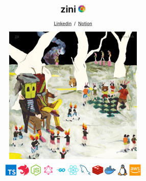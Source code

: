 <h1 align="center">zini&nbsp;<img src="assets/kaikaikiki.png" height="23px" /></h1>

<p align="center">
<a href="https://www.linkedin.com/in/zinirun/" target="_blank">Linkedin</a>
&nbsp;/&nbsp;
<a href="https://zinirun.notion.site/zini-Heo-Jeon-Jin-cf010c73b5cf441c928faee757cd6e7a" target="_blank">Notion</a>
<br /><br />
<a href="https://www.youtube.com/watch?v=cOaohmG0sRo" target="_blank"><img align="center" src="assets/paul.jpg" width="400px" alt="paul" /></a>
<br /><br />
<code><img src="icons/typescript.png" height="35"></code>
<code><img src="icons/nestjs.png" height="35"></code>
<code><img src="icons/nodejs.png" height="35"></code>
<code><img src="icons/graphql.png" height="35"></code>
<code><img src="icons/go.png" height="35"></code>
<code><img src="icons/react.png" height="35"></code>
<code><img src="icons/mysql.png" height="35"></code>
<code><img src="icons/redis.png" height="35"></code>
<code><img src="icons/docker.png" height="35"></code>
<code><img src="icons/linux.png" height="35"></code>
<code><img src="icons/aws.png" height="35"></code>
</p>
